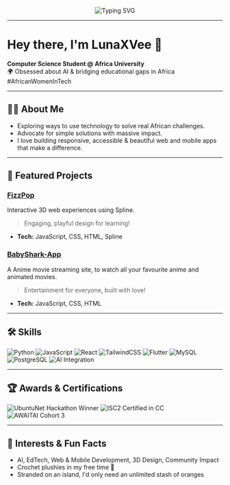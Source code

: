 <p align="center">
  <img src="https://readme-typing-svg.demolab.com?font=Fira+Code&weight=700&size=30&pause=1000&color=8A2BE2&vCenter=true&width=490&lines=Hi%2C+I'm+LunaXVee+%F0%9F%87%BF%F0%9F%87%B9+%7C" alt="Typing SVG" />
</p>

---

# Hey there, I'm LunaXVee 👋

**Computer Science Student @ Africa University**  
🌍 Obsessed about AI & bridging educational gaps in Africa  
#AfricanWomenInTech

---

## 👩‍💻 About Me

- Exploring ways to use technology to solve real African challenges.
- Advocate for simple solutions with massive impact.
- I love building responsive, accessible & beautiful web and mobile apps that make a difference.

---

## 🚀 Featured Projects

### [FizzPop](https://fizz-pop.vercel.app)
Interactive 3D web experiences using Spline.  
> Engaging, playful design for learning!

- **Tech:** JavaScript, CSS, HTML, Spline

### [BabyShark-App](https://github.com/LunaXVee/BabyShark-App)
A Anime movie streaming site, to watch all your favourite anime and animated movies. 
> Entertainment for everyone, built with love!

- **Tech:** JavaScript, CSS, HTML

---

## 🛠️ Skills

![Python](https://img.shields.io/badge/Python-3776AB?style=for-the-badge&logo=python&logoColor=white)
![JavaScript](https://img.shields.io/badge/JavaScript-F7DF1E?style=for-the-badge&logo=javascript&logoColor=black)
![React](https://img.shields.io/badge/React-20232A?style=for-the-badge&logo=react&logoColor=61DAFB)
![TailwindCSS](https://img.shields.io/badge/TailwindCSS-06B6D4?style=for-the-badge&logo=tailwindcss&logoColor=white)
![Flutter](https://img.shields.io/badge/Flutter-02569B?style=for-the-badge&logo=flutter&logoColor=white)
![MySQL](https://img.shields.io/badge/MySQL-4479A1?style=for-the-badge&logo=mysql&logoColor=white)
![PostgreSQL](https://img.shields.io/badge/PostgreSQL-336791?style=for-the-badge&logo=postgresql&logoColor=white)
![AI Integration](https://img.shields.io/badge/AI-Integration-blueviolet?style=for-the-badge)

---

## 🏆 Awards & Certifications

![UbuntuNet Hackathon Winner](https://img.shields.io/badge/UbuntuNet%20Hackathon-Winner-00c853?style=for-the-badge)
![ISC2 Certified in CC](https://img.shields.io/badge/ISC2-CC%20Certified-3d4f91?style=for-the-badge)
![AWAITAI Cohort 3](https://img.shields.io/badge/AWAITAI-Cohort%203-ff9800?style=for-the-badge)

---

## 🌱 Interests & Fun Facts

- AI, EdTech, Web & Mobile Development, 3D Design, Community Impact
- Crochet plushies in my free time 🧸
- Stranded on an island, I'd only need an unlimited stash of oranges



